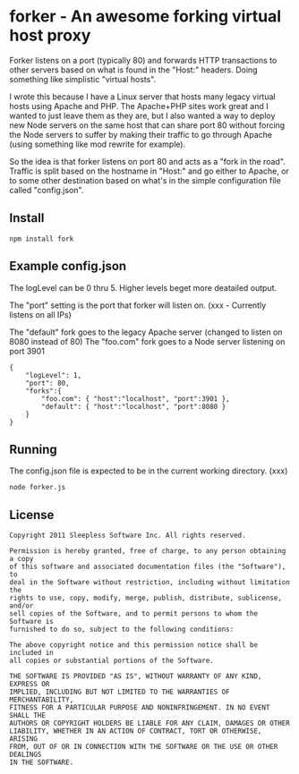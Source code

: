 
# forker - An awesome forking virtual host proxy

Forker listens on a port (typically 80) and forwards HTTP transactions to other
servers based on what is found in the "Host:" headers. 
Doing something like simplistic "virtual hosts".

I wrote this because I have a Linux server that hosts many legacy virtual hosts using
Apache and PHP.
The Apache+PHP sites work great and I wanted to just leave them as they are, but I also
wanted a way to deploy new Node servers on the same host that can share port 80
without forcing the Node servers to suffer by making their traffic to go through Apache
(using something like mod rewrite for example).

So the idea is that forker listens on port 80 and acts as a "fork in the road".
Traffic is split based on the hostname in "Host:" and go either to Apache, or to some
other destination based on what's in the simple configuration file called "config.json".


## Install
	
	npm install fork

## Example config.json

The logLevel can be 0 thru 5.  Higher levels beget more deatailed output.

The "port" setting is the port that forker will listen on. 
(xxx - Currently listens on all IPs)

The "default" fork goes to the legacy Apache server (changed to listen on 8080 instead of 80)
The "foo.com" fork goes to a Node server listening on port 3901

	{
		"logLevel": 1,
		"port": 80,
		"forks":{
			"foo.com": { "host":"localhost", "port":3901 },
			"default": { "host":"localhost", "port":8080 }
		}
	}

## Running

The config.json file is expected to be in the current working directory. (xxx)

	node forker.js

## License

	Copyright 2011 Sleepless Software Inc. All rights reserved.

	Permission is hereby granted, free of charge, to any person obtaining a copy
	of this software and associated documentation files (the "Software"), to
	deal in the Software without restriction, including without limitation the
	rights to use, copy, modify, merge, publish, distribute, sublicense, and/or
	sell copies of the Software, and to permit persons to whom the Software is
	furnished to do so, subject to the following conditions:

	The above copyright notice and this permission notice shall be included in
	all copies or substantial portions of the Software.

	THE SOFTWARE IS PROVIDED "AS IS", WITHOUT WARRANTY OF ANY KIND, EXPRESS OR
	IMPLIED, INCLUDING BUT NOT LIMITED TO THE WARRANTIES OF MERCHANTABILITY,
	FITNESS FOR A PARTICULAR PURPOSE AND NONINFRINGEMENT. IN NO EVENT SHALL THE
	AUTHORS OR COPYRIGHT HOLDERS BE LIABLE FOR ANY CLAIM, DAMAGES OR OTHER
	LIABILITY, WHETHER IN AN ACTION OF CONTRACT, TORT OR OTHERWISE, ARISING
	FROM, OUT OF OR IN CONNECTION WITH THE SOFTWARE OR THE USE OR OTHER DEALINGS
	IN THE SOFTWARE. 
